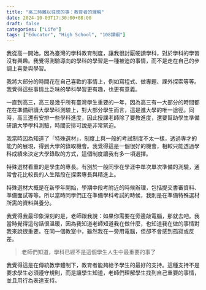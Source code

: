 ```yaml
---
title: "高三時難以往懷的事：教育者的理解"
date: 2024-10-03T17:30:00+08:00
draft: false
categories: ["Life"]
tags: ["Educator", "High School", "108課綱"]
---
```


我從高一開始，因為臺灣的學科教育制度，讓我很討厭硬讀學科，對於學科的學習沒有興趣。我覺得測驗導向的學科的學習是一種被迫的事情，而不是走在自己的步調上喜愛與學習。

我將大部分的時間花在自己喜歡的事情上，例如寫程式、做專題、課外探索等等。我覺得這些事情比乏味的學科學習更有趣，也更有意義。

一直到高三，高三是幾乎所有臺灣學生重要的一年，因為高三有一大部分的時間都花在準備研讀大學學科測驗上，對大部分學生而言，這是進大學的唯一途徑。同時，高三還有安排一些學科進度，因此授課老師除了要教進度，還要幫助學生準備研讀大學學科測驗，時間安排可說是非常緊迫。

我當時因為知道了「特殊選材」，制度上與一般的考試制度不太一樣，透過專才的能力的展現，得到大學的錄取機會。我覺得這是一個很好的機會，相較只能透過學科成績來決定大學錄取的方式，這個制度讓我有多一項選擇。

特殊選材看重的是學生的專長。有別於一般同學在學涯中單次單次準備的測驗，通常會花比較長的人生階段在探索專長與精進上。

特殊選材大概是在新學年開始，學期中段考附近的時候辦理，包括提交書審資料、準備面試等等。所以當時同學們正在準備學科考試的時候，我則是在準備特殊選材所需的資料與養分。

我覺得我最印象深刻的是，老師跟我說：如果你需要在旁邊敲電腦，那就去吧。我當時覺得這句話很溫暖，因為我知道老師知道我在做什麼，也知道我在做的事情對我來說很重要。在同一個教室中，雖然我在一旁用電腦，但卻不會感到孤寂或反差。

> 老師們知道，學科已經不是這個學生人生中最重要的事了

我覺得這是在傳統教學體制下，教育者能夠給予學生的最好的支持。這種支持不是要求學生必須遵守規則，而是讓學生知道，老師們理解學生找到自己重要的事情，並且用行為表達支持。